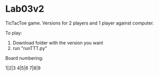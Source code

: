 # Lab03v2
TicTacToe game. Versions for 2 players and 1 player against computer.

To play:
1) Download folder with the version you want
2) run "runTTT.py"

Board numbering:

1|2|3
4|5|6
7|8|9
